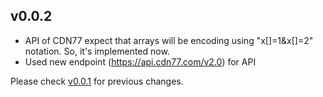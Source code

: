 ## v0.0.2

* API of CDN77 expect that arrays will be encoding using "x[]=1&x[]=2" notation. So, it's implemented now.
* Used new endpoint (https://api.cdn77.com/v2.0) for API

Please check [v0.0.1](https://github.com/ToMesto/cdn77/tree/v0.0.1) for previous changes.

